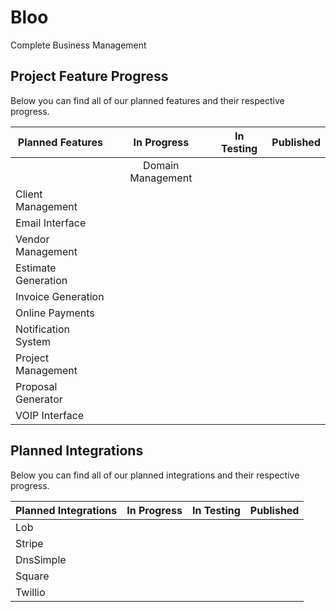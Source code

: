 # Bloo
Complete Business Management

## Project Feature Progress
Below you can find all of our planned features and their respective progress.

| Planned Features    | In Progress           | In Testing           | Published            |
| ------------------- | :-------------------: | :-------------------:| :-------------------:|
|                     | Domain Management     |
| Client Management   |
| Email Interface     |
| Vendor Management   |
| Estimate Generation |
| Invoice Generation  |
| Online Payments     |
| Notification System |
| Project Management  |
| Proposal Generator  |
| VOIP Interface      |

## Planned Integrations
Below you can find all of our planned integrations and their respective progress.

| Planned Integrations    | In Progress           | In Testing           | Published            |
| -------------------     | :-------------------: | :-------------------:| :-------------------:|
| Lob                     |
| Stripe                  |
| DnsSimple               |
| Square                  |
| Twillio                 |